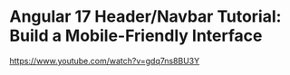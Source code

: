 # Angular 17 Header/Navbar Tutorial: Build a Mobile-Friendly Interface

https://www.youtube.com/watch?v=gdq7ns8BU3Y
